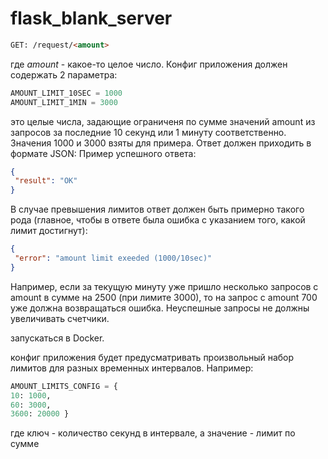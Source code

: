 # flask_blank_server
```html
GET: /request/<amount> 
```
где *amount* - какое-то целое число.
Конфиг приложения должен содержать 2 параметра:

```python
AMOUNT_LIMIT_10SEC = 1000
AMOUNT_LIMIT_1MIN = 3000
```
это целые числа, задающие ограниченя по сумме значений amount из запросов за последние
10 секунд или 1 минуту соответственно. Значения 1000 и 3000 взяты для примера.
Ответ должен приходить в формате JSON: Пример успешного ответа:

```json
{
 "result": "OK"
}
```

В случае превышения лимитов ответ должен быть примерно такого рода (главное, чтобы в
ответе была ошибка с указанием того, какой лимит достигнут):

```json
{
 "error": "amount limit exeeded (1000/10sec)"
}
```

Например, если за текущую минуту уже пришло несколько запросов с amount в сумме на 2500
(при лимите 3000), то на запрос с amount 700 уже должна возвращаться ошибка. Неуспешные
запросы не должны увеличивать счетчики.

запускаться в Docker.

конфиг приложения будет предусматривать произвольный
набор лимитов для разных временных интервалов. 
Например: 

```python
AMOUNT_LIMITS_CONFIG = { 
10: 1000, 
60: 3000, 
3600: 20000 } 
```
где ключ - количество секунд в интервале, а значение - лимит по сумме

